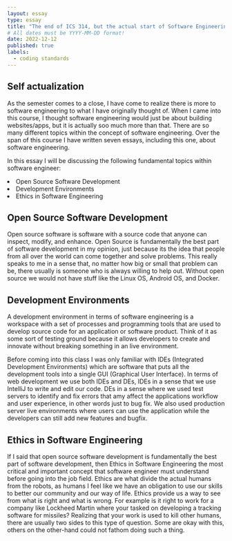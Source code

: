 ```yaml
---
layout: essay
type: essay
title: "The end of ICS 314, but the actual start of Software Engineering"
# All dates must be YYYY-MM-DD format!
date: 2022-12-12
published: true
labels:
  - coding standards
--- 
```


<h2> Self actualization </h2>
As the semester comes to a close, I have come to realize there is more to software engineering to what I have originally thought of. When I came into this course, I thought software engineering would just be about building websites/apps, but it is actually soo much more than that. There are so many different topics within the concept of software engineering. Over the span of this course I have written seven essays, including this one, about software engineering.

In this essay I will be discussing the following fundamental topics within software engineer:

<li> Open Source Software Development </li>
<li> Development Environments </li>
<li> Ethics in Software Engineering</li>

<h2> Open Source Software Development</h2>
Open source software is software with a source code that anyone can inspect, modify, and enhance. Open Source is fundamentally the best part of software development in my opinion, just because its the idea that people from all over the world can come together and solve problems. This really speaks to me in a sense that, no matter how big or small that problem can be, there usually is someone who is always willing to help out. Without open source we would not have stuff like the Linux OS, Android OS, and Docker.

<h2> Development Environments </h2>
A development environment in terms of software engineering is a workspace with a set of processes and programming tools that are used to develop source code for an application or software product. Think of it as some sort of testing ground because it allows developers to create and innovate without breaking something in an live environment. 

Before coming into this class I was only familiar with IDEs (Integrated Development Environments) which are software that puts all the development tools into a single GUI (Graphical User Interface). In terms of web development we use both IDEs and DEs, IDEs in a sense that we use IntelliJ to write and edit our code. DEs in a sense where we used test servers to identify and fix errors that amy affect the applications workflow and user experience, in other words just to bug fix. We also used production server live environments where users can use the application while the developers can still add new features and bugfix.

<h2> Ethics in Software Engineering </h2>
If I said that open source software development is fundamentally the best part of software development, then Ethics in Software Engineering the most critical and important concept that software engineer must understand before going into the job field. Ethics are what divide the actual humans from the robots, as humans I feel like we have an obligation to use our skills to better our community and our way of life. Ethics provide us a way to see from what is right and what is wrong. For example is it right to work for a company like Lockheed Martin where your tasked on developing a tracking software for missiles? Realizing that your work is used to kill other humans, there are usually two sides to this type of question. Some are okay with this, others on the other-hand could not fathom doing such a thing.
